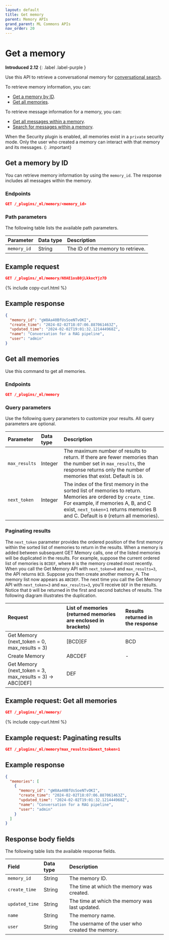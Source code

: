 ```yaml
---
layout: default
title: Get memory
parent: Memory APIs
grand_parent: ML Commons APIs
nav_order: 20
---
```


# Get a memory
**Introduced 2.12**
{: .label .label-purple }

Use this API to retrieve a conversational memory for [conversational search]({{site.url}}{{site.baseurl}}/search-plugins/conversational-search/). 

To retrieve memory information, you can:

- [Get a memory by ID](#get-a-memory-by-id).
- [Get all memories](#get-all-memories).

To retrieve message information for a memory, you can:

- [Get all messages within a memory]({{site.url}}{{site.baseurl}}/ml-commons-plugin/api/memory-apis/get-message#get-all-messages-within-a-memory). 
- [Search for messages within a memory]({{site.url}}{{site.baseurl}}/ml-commons-plugin/api/memory-apis/search-message/).

When the Security plugin is enabled, all memories exist in a `private` security mode. Only the user who created a memory can interact with that memory and its messages.
{: .important}

## Get a memory by ID

You can retrieve memory information by using the `memory_id`. The response includes all messages within the memory.

### Endpoints

```json
GET /_plugins/_ml/memory/<memory_id>
```
### Path parameters

The following table lists the available path parameters.

Parameter | Data type | Description
:--- | :--- | :---
`memory_id` | String | The ID of the memory to retrieve.

## Example request

```json
GET /_plugins/_ml/memory/N8AE1osB0jLkkocYjz7D
```
{% include copy-curl.html %}

## Example response

```json
{
  "memory_id": "gW8Aa40BfUsSoeNTvOKI",
  "create_time": "2024-02-02T18:07:06.887061463Z",
  "updated_time": "2024-02-02T19:01:32.121444968Z",
  "name": "Conversation for a RAG pipeline",
  "user": "admin"
}
```

## Get all memories

Use this command to get all memories.

### Endpoints

```json
GET /_plugins/_ml/memory
```

### Query parameters

Use the following query parameters to customize your results. All query parameters are optional.

Parameter | Data type | Description
:--- | :--- | :---
`max_results` | Integer | The maximum number of results to return. If there are fewer memories than the number set in `max_results`, the response returns only the number of memories that exist. Default is `10`.
`next_token` | Integer | The index of the first memory in the sorted list of memories to return. Memories are ordered by `create_time`. For example, if memories A, B, and C exist, `next_token=1` returns memories B and C. Default is `0` (return all memories).

### Paginating results

The `next_token` parameter provides the ordered position of the first memory within the sorted list of memories to return in the results. When a memory is added between subsequent GET Memory calls, one of the listed memories will be duplicated in the results. For example, suppose the current ordered list of memories is `BCDEF`, where `B` is the memory created most recently. When you call the Get Memory API with `next_token=0` and `max_results=3`, the API returns `BCD`. Suppose you then create another memory A. The memory list now appears as `ABCDEF`. The next time you call the Get Memory API with `next_token=3` and `max_results=3`, you'll receive `DEF` in the results. Notice that `D` will be returned in the first and second batches of results. The following diagram illustrates the duplication.

Request | List of memories (returned memories are enclosed in brackets) | Results returned in the response
:--- | :--- | :---
Get Memory (next_token = 0, max_results = 3) | [BCD]EF | BCD
Create Memory            | ABCDEF | -
Get Memory (next_token = 3, max_results = 3) -> ABC[DEF] | DEF


## Example request: Get all memories

```json
GET /_plugins/_ml/memory/
```
{% include copy-curl.html %}

## Example request: Paginating results

```json
GET /_plugins/_ml/memory?max_results=2&next_token=1
```

## Example response

```json
{
  "memories": [
    {
      "memory_id": "gW8Aa40BfUsSoeNTvOKI",
      "create_time": "2024-02-02T18:07:06.887061463Z",
      "updated_time": "2024-02-02T19:01:32.121444968Z",
      "name": "Conversation for a RAG pipeline",
      "user": "admin"
    }
  ]
}
```

## Response body fields

The following table lists the available response fields.

| Field | Data type | Description |
| :--- | :--- | :--- |
| `memory_id` | String | The memory ID. |
| `create_time` | String | The time at which the memory was created. |
| `updated_time` | String | The time at which the memory was last updated. |
| `name` | String | The memory name. |
| `user` | String | The username of the user who created the memory. |